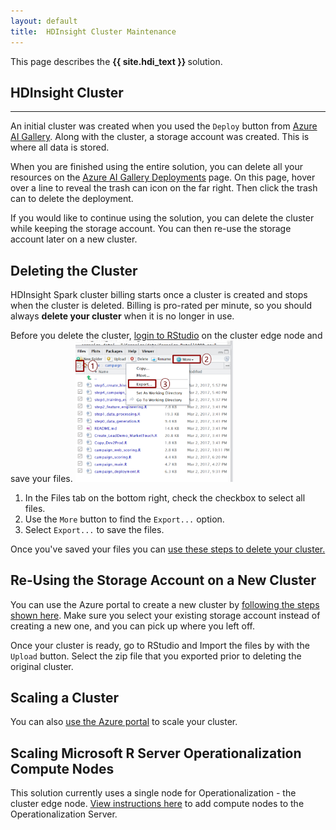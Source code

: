 ```yaml
---
layout: default
title:  HDInsight Cluster Maintenance
---
```

<div class="alert alert-success" role="alert"> This page describes the 
<strong>
{{ site.hdi_text }} 
</strong>
solution.
</div> 

## HDInsight Cluster 
--------------------------------

An initial cluster was created when you used the `Deploy` button from [Azure AI Gallery](https://aka.ms/campaign-hdi). Along with the cluster, a storage account was created.  This is where all data is stored.  

When you are finished using the entire solution, you can delete all your resources on the [Azure AI Gallery Deployments](https://start.cortanaintelligence.com/Deployments?type=campaignhdi)  page. On this page, hover over a line to reveal the trash can icon on the far right.  Then click the trash can to delete the deployment.

If you would like to continue using the solution, you can delete the cluster while  keeping the storage account. You can then re-use the storage account later on a new cluster. 

## Deleting the Cluster

HDInsight Spark cluster billing starts once a cluster is created and stops when the cluster is deleted. Billing is pro-rated per minute, so you should always <strong>delete your cluster</strong> when it is no longer in use.


Before you delete the cluster, <a href="Typical.html#rstudiologin?path=hdi">login to RStudio</a> on the cluster edge node and save your files. 
<img src="images/rstudio_export.png" width="50%" />
<ol>
<li>
In the Files tab on the bottom right, check the checkbox to select all files.
</li>
<li>
Use the <code>More</code> button to find the <code>Export...</code> option.
</li>
<li>
Select <code>Export...</code> to save the files.
</li>
</ol>

Once you've saved your files you can [use these steps to delete your cluster.](https://docs.microsoft.com/en-us/azure/hdinsight/hdinsight-delete-cluster)


## Re-Using the Storage Account on a New Cluster

You can use the Azure portal to create a new cluster by [following the steps shown here](https://docs.microsoft.com/en-us/azure/hdinsight/hdinsight-hadoop-r-server-get-started).  Make sure you select your existing storage account instead of creating a new one, and you can pick up where you left off.

Once your cluster is ready, go to RStudio and Import the files by with the <code>Upload</code> button.  Select the zip file that you exported prior to deleting the original cluster.

## Scaling a Cluster
You can also [use the Azure portal](https://docs.microsoft.com/en-us/azure/hdinsight/hdinsight-administer-use-portal-linux#scale-clusters) to scale your cluster.

## Scaling Microsoft R Server Operationalization Compute Nodes
This solution currently uses a single node for Operationalization - the cluster edge node.  [View instructions here](https://docs.microsoft.com/en-us/azure/hdinsight/hdinsight-hadoop-r-server-get-started#how-to-scale-microsoft-r-server-operationalization-compute-nodes-on-hdinsight-worker-nodes) to add compute nodes to the Operationalization Server.
